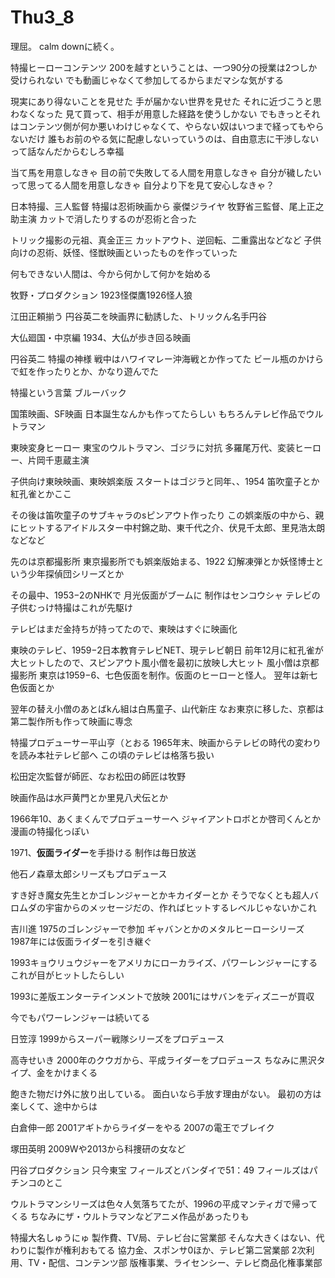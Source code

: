# Thu3_8
理屈。
calm downに続く。

特撮ヒーローコンテンツ
200を越すということは、一つ90分の授業は2つしか受けられない
でも動画じゃなくて参加してるからまだマシな気がする

現実にあり得ないことを見せた
手が届かない世界を見せた
それに近づこうと思わなくなった
見て買って、相手が用意した経路を使うしかない
でもきっとそれはコンテンツ側が何か悪いわけじゃなくて、やらない奴はいつまで経ってもやらないだけ
誰もお前のやる気に配慮しないっていうのは、自由意志に干渉しないって話なんだからむしろ幸福

当て馬を用意しなきゃ
目の前で失敗してる人間を用意しなきゃ
自分が穢したいって思ってる人間を用意しなきゃ
自分より下を見て安心しなきゃ？

日本特撮、三人監督
特撮は忍術映画から
豪傑ジライヤ
牧野省三監督、尾上正之助主演
カットで消したりするのが忍術と合った

トリック撮影の元祖、真金正三
カットアウト、逆回転、二重露出などなど
子供向けの忍術、妖怪、怪獣映画といったものを作っていった

何もできない人間は、今から何かして何かを始める

牧野・プロダクション
1923怪傑鷹1926怪人狼

江田正頼揃う
円谷英二を映画界に勧誘した、トリックん名手円谷

大仏廻国・中京編
1934、大仏が歩き回る映画

円谷英二
特撮の神様
戦中はハワイマレー沖海戦とか作ってた
ビール瓶のかけらで虹を作ったりとか、かなり遊んでた

特撮という言葉
ブルーバック

国策映画、SF映画
日本誕生なんかも作ってたらしい
もちろんテレビ作品でウルトラマン

東映変身ヒーロー
東宝のウルトラマン、ゴジラに対抗
多羅尾万代、変装ヒーロー、片岡千恵蔵主演

子供向け東映映画、東映娯楽版
スタートはゴジラと同年、、1954
笛吹童子とか紅孔雀とかここ

その後は笛吹童子のサブキャラのsピンアウト作ったり
この娯楽版の中から、親にヒットするアイドルスター中村錦之助、東千代之介、伏見千太郎、里見浩太朗などなど

先のは京都撮影所
東京撮影所でも娯楽版始まる、1922
幻解凍弾とか妖怪博士という少年探偵団シリーズとか

その最中、1953−2のNHKで
月光仮面がブームに
制作はセンコウシャ
テレビの子供むっけ特撮はこれが先駆け

テレビはまだ金持ちが持ってたので、東映はすぐに映画化

東映のテレビ、1959−2日本教育テレビNET、現テレビ朝日
前年12月に紅孔雀が大ヒットしたので、スピンアウト風小僧を最初に放映し大ヒット
風小僧は京都撮影所
東京は1959−6、七色仮面を制作。仮面のヒーローと怪人。
翌年は新七色仮面とか

翌年の替え小僧のあとばkん組は白馬童子、山代新庄
なお東京に移した、京都は第二製作所も作って映画に専念

特撮プロデューサー平山亨（とおる
1965年末、映画からテレビの時代の変わりを読み本社テレビ部へ
この頃のテレビは格落ち扱い

松田定次監督が師匠、なお松田の師匠は牧野

映画作品は水戸黄門とか里見八犬伝とか

1966年10、あくまくんでプロデューサーへ
ジャイアントロボとか啓司くんとか
漫画の特撮化っぽい

1971、**仮面ライダー**を手掛ける
制作は毎日放送

他石ノ森章太郎シリーズもプロデュース

すき好き魔女先生とかゴレンジャーとかキカイダーとか
そうでなくとも超人バロムダの宇宙からのメッセージだの、作ればヒットするレベルじゃないかこれ

吉川進
1975のゴレンジャーで参加
ギャバンとかのメタルヒーローシリーズ
1987年には仮面ライダーを引き継ぐ

1993キョウリュウジャーをアメリカにローカライズ、パワーレンジャーにする
これが目がヒットしたらしい

1993に差版エンターテインメントで放映
2001にはサバンをディズニーが買収

今でもパワーレンジャーは続いてる

日笠淳
1999からスーパー戦隊シリーズをプロデュース

高寺せいき
2000年のクウガから、平成ライダーをプロデュース
ちなみに黒沢タイプ、金をかけまくる

飽きた物だけ外に放り出している。
面白いなら手放す理由がない。
最初の方は楽しくて、途中からは

白倉伸一郎
2001アギトからライダーをやる
2007の電王でブレイク

塚田英明
2009Wや2013から科捜研の女など

円谷プロダクション
只今東宝
フィールズとバンダイで51：49
フィールズはパチンコのとこ

ウルトラマンシリーズは色々人気落ちてたが、1996の平成マンティガで帰ってくる
ちなみにザ・ウルトラマンなどアニメ作品があったりも


特撮大名しゅうにゅ
製作費、TV局、テレビ台に営業部
	そんな大きくはない、代わりに製作が権利おもてる
協力金、スポンサ0ほか、テレビ第二営業部
2次利用、TV・配信、コンテンツ部
版権事業、ライセンシー、テレビ商品化権事業部
